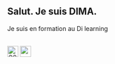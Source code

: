 ## Salut. Je suis  DIMA.
Je suis en formation  au Di learning
<br>


<br>
<img src="https://encrypted-tbn0.gstatic.com/images?q=tbn:ANd9GcT1wgBEjC8XwQOCNjFFD0n5NXAVGgUSs6YmHA&usqp=CAU" alt="CSS" width="25" height="25">
<img src="https://play-lh.googleusercontent.com/85WnuKkqDY4gf6tndeL4_Ng5vgRk7PTfmpI4vHMIosyq6XQ7ZGDXNtYG2s0b09kJMw" atl="HTML" width="25" height="25">
